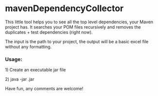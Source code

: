 # mavenDependencyCollector
This little tool helps you to see all the top level dependencies, your Maven project has. It searches your POM files recursively and removes the duplicates + test dependencies (right now). 

The input is the path to your project, the output will be a basic excel file without any formatting. 

<h3>Usage:</h3>
<p> 1) Create an executable jar file</p>
<p> 2) java -jar <your_jar_file_name>.jar <path_to_your_project> </p>

Have fun, any comments are welcome!

